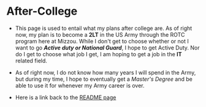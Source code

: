 # After-College

- This page is used to entail what my plans after college are. As of right now, my plan is to become a **2LT** in the US Army through the ROTC program here at Mizzou. While I don't get to choose whether or not I want to go **_Active duty or National Guard_**, I hope to get Active Duty. Nor do I get to choose what job I get, I am hoping to get a job in the **IT** related field. 

- As of right now, I do not know how many years I will spend in the Army, but during my time, I hope to eventually get a _Master's Degree_ and be able to use it for whenever my Army career is over. 

- Here is a link back to the [README page](https://github.com/gjdb33/midterm_project.git)
